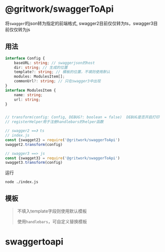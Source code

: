 # @gritwork/swaggerToApi

将`swagger`的json转为指定的前端格式, swagger2目前仅仅转为ts，swagger3目前仅仅转为js
## 用法
```Typescript
interface Config {
    baseURL: string; // swaggerjson的host
    dir: string; // 生成的位置
    template?: string; // 模板的位置，不填则使用默认 
    modules: ModulesItem[]; 
    commonUrl?: string; // 只在swagger3中出现
}
interface ModulesItem {
    name: string;
    url: string;
}
```
```js

// transform(config: Config, DEBUG?: boolean = false)  DEBUG是否开启打印
// registerHelper用于注册handlebars的helper函数

// swagger2 ==》 ts
// index.js
const {swagget2} = require('@gritwork/swaggerToApi')
swagget2.transform(config)

// swagger3 ==> js
const {swagget3} = require('@gritwork/swaggerToApi')
swagget3.transform(config)
```
运行
```shell
node ./index.js
```

## 模板
> 不填入template字段则使用默认模板
> 
> 使用`handlebars`，可自定义替换模板
# swaggertoapi
